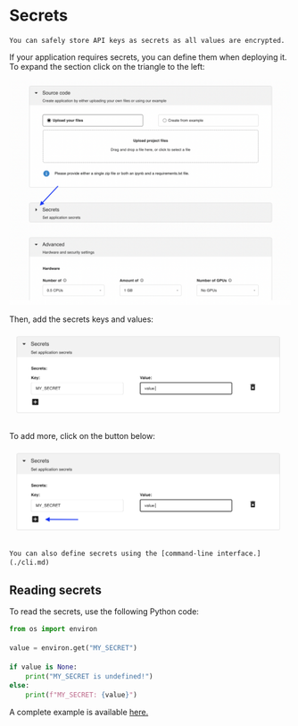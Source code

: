 # Secrets

```{tip}
You can safely store API keys as secrets as all values are encrypted.
```

If your application requires secrets, you can define them when
deploying it. To expand the section click on the triangle to the left:


![](../static/secrets/secrets-section.png)


Then, add the secrets keys and values:

![](../static/secrets/secrets-sample.png)

To add more, click on the button below:

![](../static/secrets/secrets-plus.png)


```{tip}
You can also define secrets using the [command-line interface.](./cli.md)
```

## Reading secrets

To read the secrets, use the following Python code:

```python
from os import environ

value = environ.get("MY_SECRET")

if value is None:
    print("MY_SECRET is undefined!")
else:
    print(f"MY_SECRET: {value}")
```


A complete example is available [here.](https://github.com/ploomber/doc/blob/main/examples/voila/secret/app.ipynb)